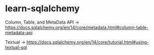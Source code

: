 # learn-sqlalchemy

Column, Table, and MetaData API -> https://docs.sqlalchemy.org/en/14/core/metadata.html#column-table-metadata-api

Textual -> https://docs.sqlalchemy.org/en/14/core/tutorial.html#using-textual-sql